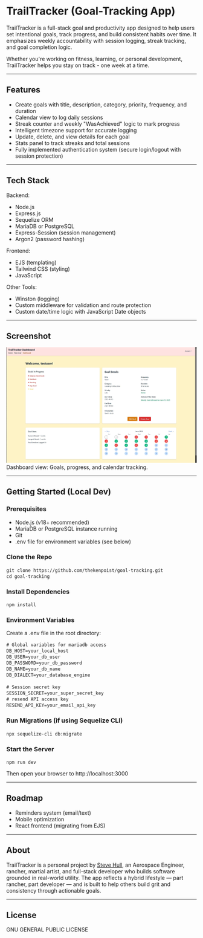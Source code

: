 # TrailTracker (Goal-Tracking App)

TrailTracker is a full-stack goal and productivity app designed to help users set intentional goals, track progress, and build consistent habits over time. It emphasizes weekly accountability with session logging, streak tracking, and goal completion logic.

Whether you're working on fitness, learning, or personal development, TrailTracker helps you stay on track - one week at a time.

---

## Features

- Create goals with title, description, category, priority, frequency, and duration
- Calendar view to log daily sessions
- Streak counter and weekly "WasAchieved" logic to mark progress
- Intelligent timezone support for accurate logging
- Update, delete, and view details for each goal
- Stats panel to track streaks and total sessions
- Fully implemented authentication system (secure login/logout with session protection)

---

## Tech Stack

Backend:
- Node.js
- Express.js
- Sequelize ORM
- MariaDB or PostgreSQL
- Express-Session (session management)
- Argon2 (password hashing)

Frontend:
- EJS (templating)
- Tailwind CSS (styling)
- JavaScript

Other Tools:
- Winston (logging)
- Custom middleware for validation and route protection
- Custom date/time logic with JavaScript Date objects

---

## Screenshot

![TrailTracker Dashboard](./screenshots/dashboard.jpg)  
Dashboard view: Goals, progress, and calendar tracking.

---

## Getting Started (Local Dev)

### Prerequisites
- Node.js (v18+ recommended)
- MariaDB or PostgreSQL instance running
- Git
- .env file for environment variables (see below)

### Clone the Repo
```
git clone https://github.com/thekenpoist/goal-tracking.git
cd goal-tracking
```

### Install Dependencies
```
npm install
```

### Environment Variables
Create a .env file in the root directory:

```
# Global variables for mariadb access
DB_HOST=your_local_host
DB_USER=your_db_user
DB_PASSWORD=your_db_password
DB_NAME=your_db_name
DB_DIALECT=your_database_engine

# Session secret key
SESSION_SECRET=your_super_secret_key
# resend API access key
RESEND_API_KEY=your_email_api_key
```

### Run Migrations (if using Sequelize CLI)
```
npx sequelize-cli db:migrate
```

### Start the Server
```
npm run dev
```

Then open your browser to http://localhost:3000

---

## Roadmap

- Reminders system (email/text)
- Mobile optimization
- React frontend (migrating from EJS)

---

## About

TrailTracker is a personal project by [Steve Hull](https://github.com/thekenpoist), an Aerospace Engineer, rancher, martial artist, and full-stack developer who builds software grounded in real-world utility. The app reflects a hybrid lifestyle — part rancher, part developer — and is built to help others build grit and consistency through actionable goals.

---

## License

GNU GENERAL PUBLIC LICENSE